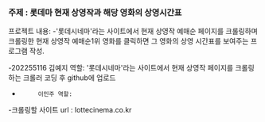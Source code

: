 ### 주제 : 롯데마 현재 상영작과 해당 영화의 상영시간표

프로젝트 내용:
-'롯데시네마'라는 사이트에서 현재 상영작 예매순 페이지를 크롤링하며 크롤링한 현재 상영작 예매순1위 영화를 클릭하면 그 영화의 상영 시간표를 보여주는 프로그램 작성.

-202255116 김예지 역할: '롯데시네마'라는 사이트에서 현재 상영작 페이지를 크롤링하는 크롤러 코딩 후 github에 업로드
-          이민주 역할: 

-크롤링할 사이트 url : lottecinema.co.kr
